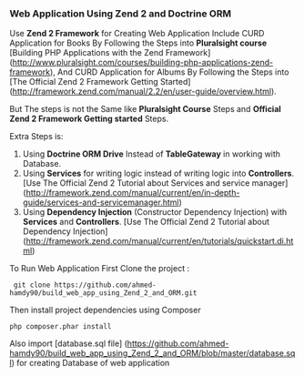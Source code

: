 ### Web Application Using Zend 2 and Doctrine ORM

Use **Zend 2 Framework** for Creating Web Application Include CURD Application for Books By Following the Steps into **Pluralsight course** [Building PHP Applications with the Zend Framework] (http://www.pluralsight.com/courses/building-php-applications-zend-framework),
And CURD Application for Albums By Following the Steps into [The Official Zend 2 Framework Getting Started] (http://framework.zend.com/manual/2.2/en/user-guide/overview.html).

But The steps is not the Same like **Pluralsight Course** Steps and **Official Zend 2 Framework Getting started** Steps.

Extra Steps is:

 1. Using **Doctrine ORM  Drive** Instead of **TableGateway** in working with Database.
 2. Using **Services** for writing logic instead of writing logic into **Controllers**.
     [Use The Official Zend 2 Tutorial about Services and service manager] (http://framework.zend.com/manual/current/en/in-depth-guide/services-and-servicemanager.html)
 3. Using **Dependency Injection** (Constructor Dependency Injection) with **Services** and **Controllers**.
     [Use The Official Zend 2 Tutorial about Dependency Injection] (http://framework.zend.com/manual/current/en/tutorials/quickstart.di.html)

 To Run Web Application First Clone the project :

 ```
  git clone https://github.com/ahmed-hamdy90/build_web_app_using_Zend_2_and_ORM.git
 ```

 Then install project dependencies using Composer

 ```
 php composer.phar install
 ```

 Also import [database.sql file] (https://github.com/ahmed-hamdy90/build_web_app_using_Zend_2_and_ORM/blob/master/database.sql) for creating Database of web application
